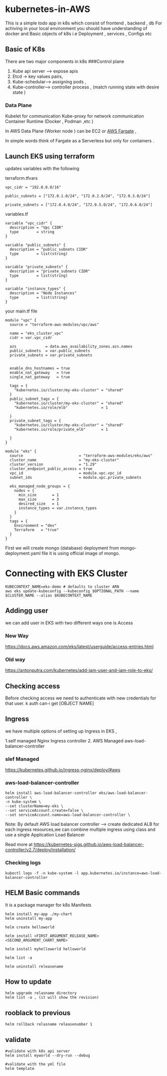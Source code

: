 # kubernetes-in-AWS
This is a simple todo app in k8s which consist of frontend , backend , db
For achiving in your local environment you should have understanding of docker and Basic objects
of k8s i.e Deployment , services , Configs etc

## Basic of K8s 
There are two major  components in k8s
###Control plane 
  1. Kube api server —> expose apis
  2. Etcd -> key values pairs, 
  3. Kube-schedular—> assigning pods ,
  4. Kube-controller—> controller process , (match running state with desire state )
 
### Data Plane
Kubelet for communication
Kube-proxy for network communication
Container Runtime  (Docker , Podman ,etc )


In AWS Data Plane (Worker node ) can be EC2 or [AWS Fargate](https://aws.amazon.com/fargate/) , 

In simple words think of Fargate as a Serverless but only for containers .



## Launch EKS using terraform

updates  variables with the following 

terraform.tfvars
```
vpc_cidr = "192.0.0.0/16"

public_subnets = ["172.0.1.0/24", "172.0.2.0/24", "172.0.3.0/24"]

private_subnets = ["172.0.4.0/24", "172.0.5.0/24", "172.0.6.0/24"]
```

variables.tf
```
variable "vpc_cidr" {
  description = "Vpc CIDR"
  type        = string
}

variable "public_subnets" {
  description = "public_subnets CIDR"
  type        = list(string)
}

variable "private_subnets" {
  description = "private_subnets CIDR"
  type        = list(string)
}

variable "instance_types" {
  description = "Node Instances"
  type        = list(string)
}
```
your main.tf file    
```
module "vpc" {
  source = "terraform-aws-modules/vpc/aws"

  name = "eks_cluster_vpc"
  cidr = var.vpc_cidr

  azs             = data.aws_availability_zones.azs.names
  public_subnets  = var.public_subnets
  private_subnets = var.private_subnets


  enable_dns_hostnames = true
  enable_nat_gateway   = true
  single_nat_gateway   = true

  tags = {
    "kubernetes.io/cluster/my-eks-cluster" = "shared"
  }
  public_subnet_tags = {
    "kubernetes.io/cluster/my-eks-cluster" = "shared"
    "kubernetes.io/role/elb"               = 1

  }
  private_subnet_tags = {
    "kubernetes.io/cluster/my-eks-cluster" = "shared"
    "kubernetes.io/role/private_elb"       = 1

  }
}

module "eks" {
  source                         = "terraform-aws-modules/eks/aws"
  cluster_name                   = "my-eks-cluster"
  cluster_version                = "1.29"
  cluster_endpoint_public_access = true
  vpc_id                         = module.vpc.vpc_id
  subnet_ids                     = module.vpc.private_subnets

  eks_managed_node_groups = {
    nodes = {
      min_size       = 1
      max_size       = 3
      desired_size   = 1
      instance_types = var.instance_types
    }
  }
  tags = {
    Environment = "dev"
    Terraform   = "true"
  }
}
```


First we will create mongo (database) deployment from mongo-deployment.yaml file it is using official image of mongo.


# Connecting with EKS Cluster
```
KUBECONTEXT_NAME=eks-demo # defaults to cluster ARN
aws eks update-kubeconfig --kubeconfig $OPTIONAL_PATH --name $CLUSTER_NAME --alias $KUBECONTEXT_NAME
```


## Addingg user

we can add user in EKS with two different ways one is Access 

### New Way
https://docs.aws.amazon.com/eks/latest/userguide/access-entries.html

### Old way 
https://antonputra.com/kubernetes/add-iam-user-and-iam-role-to-eks/

## Checking access

Before checking access we need to authenticate with new credentials for that user.
k auth can-i get [OBJECT NAME]


## Ingress 
we have multiple options of setting up Ingress in EKS , 

1.self managed Nginx Ingress controller
2. AWS Managed aws-load-balancer-controller 

### slef Managed

https://kubernetes.github.io/ingress-nginx/deploy/#aws

### aws-load-balancer-controller
```
helm install aws-load-balancer-controller eks/aws-load-balancer-controller \
-n kube-system \
--set clusterName=my-eks \
--set serviceAccount.create=false \
--set serviceAccount.name=aws-load-balancer-controller \
```
Note: By default AWS load balancer controller --> create dedicated ALB for each ingress resources,we can combine multiple ingress using class  and use a single Application Load Balancer

Read more at https://kubernetes-sigs.github.io/aws-load-balancer-controller/v2.7/deploy/installation/



### Checking logs 

```
kubectl logs -f -n kube-system -l app.kubernetes.io/instance=aws-load-balancer-controller
```



##  HELM Basic commands

It is a package manager for k8s Manifests

```
helm install my-app ./my-chart
helm uninstall my-app
```


```
helm create helloworld

helm install <FIRST_ARGUMENT_RELEASE_NAME> <SECOND_ARGUMENT_CHART_NAME>

helm install myhelloworld helloworld

helm list -a

helm uninstall releasename
```
## How to update

```
helm upgrade relasname directory
helm list -a , (it will show the revision)
```
## rooblack to previous
```
helm rollback relasname releasenumber 1
```
## validate
```
#validate with k8s api server
helm install myworld --dry-run --debug

#validate with the yml file
helm template
```

